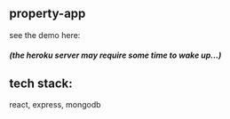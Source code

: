 ## property-app
see the demo here:
##### (the heroku server may require some time to wake up...)
## tech stack:
react, express, mongodb
